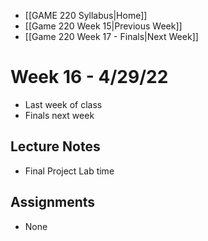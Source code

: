 - [[GAME 220 Syllabus|Home]]
- [[Game 220 Week 15|Previous Week]]
- [[Game 220 Week 17 - Finals|Next Week]]

# Week 16 - 4/29/22
- Last week of class
- Finals next week

## Lecture Notes

- Final Project Lab time
 
## Assignments
 - None